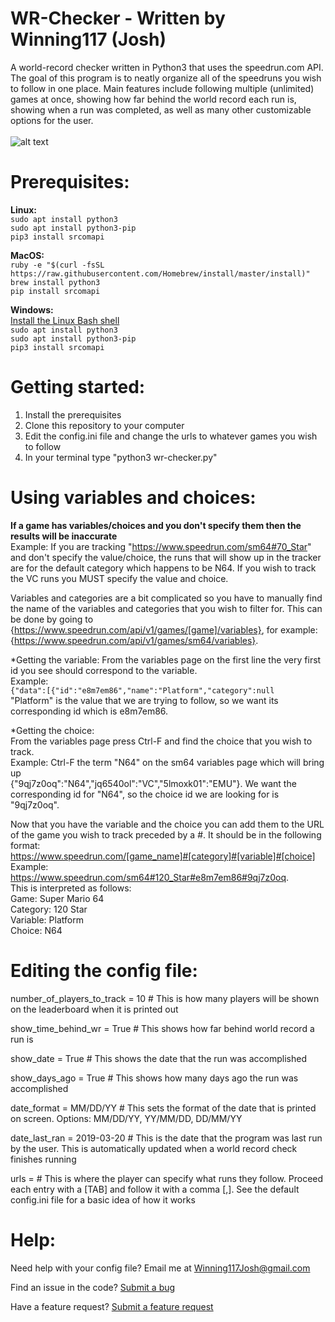 # WR-Checker - Written by Winning117 (Josh)
A world-record checker written in Python3 that uses the speedrun.com API. The goal of this program is to neatly organize all of the speedruns you wish to follow in one place. Main features include following multiple (unlimited) games at once, showing how far behind the world record each run is, showing when a run was completed, as well as many other customizable options for the user.<br />
<br />
![alt text](https://i.imgur.com/ErxixIu.png)

# Prerequisites:
**Linux:** <br />
```sudo apt install python3``` <br />
```sudo apt install python3-pip```  <br />
```pip3 install srcomapi```  <br />

**MacOS:** <br />
```ruby -e "$(curl -fsSL https://raw.githubusercontent.com/Homebrew/install/master/install)"``` <br />
```brew install python3``` <br />
```pip install srcomapi``` <br />

**Windows:** <br />
[Install the Linux Bash shell](https://www.howtogeek.com/249966/how-to-install-and-use-the-linux-bash-shell-on-windows-10/) <br />
```sudo apt install python3``` <br />
```sudo apt install python3-pip```  <br />
```pip3 install srcomapi```  <br />

# Getting started:
1) Install the prerequisites <br />
2) Clone this repository to your computer <br />
3) Edit the config.ini file and change the urls to whatever games you wish to follow
4) In your terminal type "python3 wr-checker.py"


# Using variables and choices:

**If a game has variables/choices and you don't specify them then the results will be inaccurate** <br />
Example: If you are tracking "https://www.speedrun.com/sm64#70_Star" and don't specify the value/choice, the runs that will show up in the tracker are for the default category which happens to be N64. If you wish to track the VC runs you MUST specify the value and choice. <br />

Variables and categories are a bit complicated so you have to manually find the name of the variables and categories that you wish to filter for. This can be done by going to {https://www.speedrun.com/api/v1/games/[game]/variables}, for example: {https://www.speedrun.com/api/v1/games/sm64/variables}. <br />


*Getting the variable:
From the variables page on the first line the very first id you see should correspond to the variable. <br />
Example: <br />
```{"data":[{"id":"e8m7em86","name":"Platform","category":null``` <br />
"Platform" is the value that we are trying to follow, so we want its corresponding id which is e8m7em86. <br />

*Getting the choice: <br />
From the variables page press Ctrl-F and find the choice that you wish to track. <br />
Example: Ctrl-F the term "N64" on the sm64 variables page which will bring up  <br />{"9qj7z0oq":"N64","jq6540ol":"VC","5lmoxk01":"EMU"}. We want the corresponding id for "N64", so the choice id we are looking for is "9qj7z0oq". <br />

Now that you have the variable and the choice you can add them to the URL of the game you wish to track preceded by a #. It should be in the following format: <br />
https://www.speedrun.com/[game_name]#[category]#[variable]#[choice] <br />
Example: https://www.speedrun.com/sm64#120_Star#e8m7em86#9qj7z0oq. <br />
This is interpreted as follows: <br />
Game: Super Mario 64 <br />
Category: 120 Star <br />
Variable: Platform <br />
Choice: N64 <br />



# Editing the config file:
number_of_players_to_track = 10 # This is how many players will be shown on the leaderboard when it is printed out <br />

show_time_behind_wr = True # This shows how far behind world record a run is <br />

show_date = True # This shows the date that the run was accomplished <br />

show_days_ago = True # This shows how many days ago the run was accomplished <br />

date_format = MM/DD/YY # This sets the format of the date that is printed on screen. Options: MM/DD/YY, YY/MM/DD, DD/MM/YY <br />

date_last_ran = 2019-03-20 # This is the date that the program was last run by the user. This is automatically updated when a world record check finishes running <br />

urls =  # This is where the player can specify what runs they follow. Proceed each entry with a [TAB] and follow it with a comma [,]. See the default config.ini file for a basic idea of how it works <br />



# Help:
Need help with your config file? Email me at Winning117Josh@gmail.com

Find an issue in the code? [Submit a bug](https://github.com/Winning117/wr-checker/issues)

Have a feature request? [Submit a feature request](https://github.com/Winning117/wr-checker/issues)

